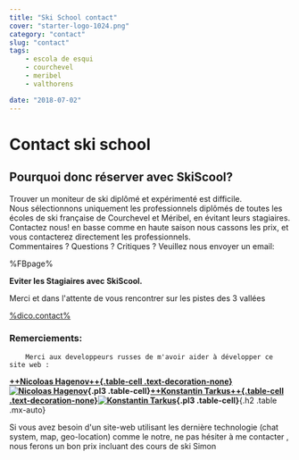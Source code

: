 ```yaml
---
title: "Ski School contact"
cover: "starter-logo-1024.png"
category: "contact"
slug: "contact"
tags:
    - escola de esqui
    - courchevel
    - meribel
    - valthorens

date: "2018-07-02"
---
```


# Contact ski school

## Pourquoi donc réserver avec SkiScool?

Trouver un moniteur de ski diplômé et expérimenté est difficile.  
Nous sélectionnons uniquement les professionnels diplômés de toutes les écoles de ski française de Courchevel et Méribel, en évitant leurs stagiaires.   
Contactez nous! en basse comme en haute saison nous cassons les prix, et vous contacterez directement les professionnels.   
Commentaires ? Questions ? Critiques ? 
Veuillez nous envoyer un email:

%FBpage%

**Eviter les Stagiaires avec SkiScool.**

Merci et dans l'attente de vous rencontrer sur les pistes des 3 vallées

<a href="%mail%?subject=request_skiscool" class="mail">%dico.contact%</a>
 
### Remerciements:
            
        Merci aux developpeurs russes de m'avoir aider à développer ce site web :
        
 **[++Nicoloas Hagenov++{.table-cell .text-decoration-none}![Nicoloas Hagenov](http://graph.facebook.com/100010587453193/picture?type=large)](https://www.facebook.com/profile.php?id=100010587453193&fref=ts){.pl3 .table-cell}[++Konstantin Tarkus++{.table-cell .text-decoration-none}![Konstantin Tarkus](https://pbs.twimg.com/profile_images/916383839609675777/N2nNNxx3_400x400.jpg)](https://twitter.com/koistya?lang=fr){.pl3 .table-cell}**{.h2 .table .mx-auto}
 
 Si vous avez besoin d'un site-web utilisant les dernière technologie (chat system, map, geo-location) comme le notre, ne pas hésiter à me contacter ,  
nous ferons un bon prix incluant des cours de ski  **<i class="fa fa-smile-o"> </i>** 
Simon    
